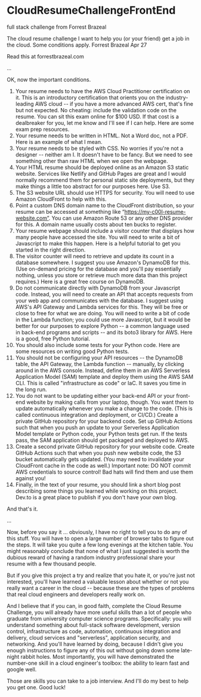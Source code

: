 # CloudResumeChallengeFrontEnd
full stack challenge from Forrest Brazeal

	
The cloud resume challenge
I want to help you (or your friend) get a job in the cloud. Some conditions apply.
Forrest Brazeal
Apr 27	


Read this at forrestbrazeal.com

...

OK, now the important conditions.

1.  Your resume needs to have the AWS Cloud Practitioner certification on it. This is an introductory certification that orients you on the industry-leading AWS cloud -- if you have a more advanced AWS cert, that's fine but not expected. No cheating: include the validation code on the resume. You can sit this exam online for $100 USD. If that cost is a dealbreaker for you, let me know and I'll see if I can help. Here are some exam prep resources.
2.  Your resume needs to be written in HTML. Not a Word doc, not a PDF. Here is an example of what I mean.
3.  Your resume needs to be styled with CSS. No worries if you're not a designer -- neither am I. It doesn't have to be fancy. But we need to see something other than raw HTML when we open the webpage.
4.  Your HTML resume should be deployed online as an Amazon S3 static website. Services like Netlify and GitHub Pages are great and I would normally recommend them for personal static site deployments, but they make things a little too abstract for our purposes here. Use S3.
5.  The S3 website URL should use HTTPS for security. You will need to use Amazon CloudFront to help with this.
6.  Point a custom DNS domain name to the CloudFront distribution, so your resume can be accessed at something like “https://my-c00l-resume-website.com”. You can use Amazon Route 53 or any other DNS provider for this. A domain name usually costs about ten bucks to register.
7.  Your resume webpage should include a visitor counter that displays how many people have accessed the site. You will need to write a bit of Javascript to make this happen. Here is a helpful tutorial to get you started in the right direction.
8.  The visitor counter will need to retrieve and update its count in a database somewhere. I suggest you use Amazon's DynamoDB for this. (Use on-demand pricing for the database and you'll pay essentially nothing, unless you store or retrieve much more data than this project requires.) Here is a great free course on DynamoDB.
9.  Do not communicate directly with DynamoDB from your Javascript code. Instead, you will need to create an API that accepts requests from your web app and communicates with the database. I suggest using AWS's API Gateway and Lambda services for this. They will be free or close to free for what we are doing. You will need to write a bit of code in the Lambda function; you could use more Javascript, but it would be better for our purposes to explore Python -- a common language used in back-end programs and scripts -- and its boto3 library for AWS. Here is a good, free Python tutorial.
10.  You should also include some tests for your Python code. Here are some resources on writing good Python tests.
11.  You should not be configuring your API resources -- the DynamoDB table, the API Gateway, the Lambda function -- manually, by clicking around in the AWS console. Instead, define them in an AWS Serverless Application Model (SAM) template and deploy them using the AWS SAM CLI. This is called "infrastructure as code" or IaC. It saves you time in the long run.
12.  You do not want to be updating either your back-end API or your front-end website by making calls from your laptop, though. You want them to update automatically whenever you make a change to the code. (This is called continuous integration and deployment, or CI/CD.) Create a private GitHub repository for your backend code. Set up GitHub Actions such that when you push an update to your Serverless Application Model template or Python code, your Python tests get run. If the tests pass, the SAM application should get packaged and deployed to AWS.
13.  Create a second private GitHub repository for your website code. Create GitHub Actions such that when you push new website code, the S3 bucket automatically gets updated. (You may need to invalidate your CloudFront cache in the code as well.) Important note: DO NOT commit AWS credentials to source control! Bad hats will find them and use them against you!
14.  Finally, in the text of your resume, you should link a short blog post describing some things you learned while working on this project. Dev.to is a great place to publish if you don't have your own blog.

And that's it. 

...

Now, before you say it ... obviously, I have no right to tell you to do any of this stuff. You will have to open a large number of browser tabs to figure out the steps. It will take you quite a few long evenings at the kitchen table. You might reasonably conclude that none of what I just suggested is worth the dubious reward of having a random industry professional share your resume with a few thousand people.

But if you give this project a try and realize that you hate it, or you're just not interested, you'll have learned a valuable lesson about whether or not you really want a career in the cloud -- because these are the types of problems that real cloud engineers and developers really work on.

And I believe that if you can, in good faith, complete the Cloud Resume Challenge, you will already have more useful skills than a lot of people who graduate from university computer science programs. Specifically: you will understand something about full-stack software development, version control, infrastructure as code, automation, continuous integration and delivery, cloud services and "serverless", application security, and networking. And you'll have learned by doing, because I didn't give you enough instructions to figure any of this out without going down some late-night rabbit holes. Most importantly, you will have demonstrated the number-one skill in a cloud engineer's toolbox: the ability to learn fast and google well.

Those are skills you can take to a job interview. And I'll do my best to help you get one.
Good luck!
